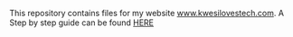 This repository contains files for my website www.kwesilovestech.com. 
A Step by step guide can be found [HERE](https://kwesilovestech.com/#about)
